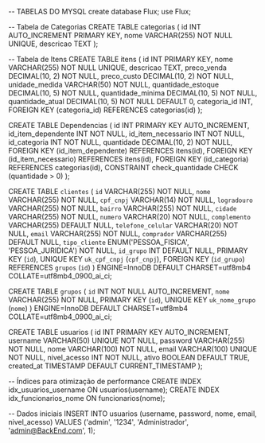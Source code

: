 -- TABELAS DO MYSQL
create database Flux;
use Flux;

-- Tabela de Categorias
CREATE TABLE categorias (
id INT AUTO_INCREMENT PRIMARY KEY,
nome VARCHAR(255) NOT NULL UNIQUE,
descricao TEXT
);

-- Tabela de Itens
CREATE TABLE itens (
id INT PRIMARY KEY,
nome VARCHAR(255) NOT NULL UNIQUE,
descricao TEXT,
preco_venda DECIMAL(10, 2) NOT NULL,
preco_custo DECIMAL(10, 2) NOT NULL,
unidade_medida VARCHAR(50) NOT NULL,
quantidade_estoque DECIMAL(10, 5)  NOT NULL,
quantidade_minima DECIMAL(10, 5) NOT NULL,
quantidade_atual DECIMAL(10, 5) NOT NULL DEFAULT 0,
categoria_id INT,
FOREIGN KEY (categoria_id) REFERENCES categorias(id)
);

CREATE TABLE Dependencias (
id INT PRIMARY KEY AUTO_INCREMENT,
id_item_dependente INT NOT NULL,
id_item_necessario INT NOT NULL,
id_categoria INT NOT NULL,
quantidade DECIMAL(10, 2) NOT NULL,
FOREIGN KEY (id_item_dependente) REFERENCES itens(id),
FOREIGN KEY (id_item_necessario) REFERENCES itens(id),
FOREIGN KEY (id_categoria) REFERENCES categorias(id),
CONSTRAINT check_quantidade CHECK (quantidade > 0)
);

CREATE TABLE `clientes` (
`id` VARCHAR(255) NOT NULL,
`nome` VARCHAR(255) NOT NULL,
`cpf_cnpj` VARCHAR(14) NOT NULL,
`logradouro` VARCHAR(255) NOT NULL,
`bairro` VARCHAR(255) NOT NULL,
`cidade` VARCHAR(255) NOT NULL,
`numero` VARCHAR(20) NOT NULL,
`complemento` VARCHAR(255) DEFAULT NULL,
`telefone_celular` VARCHAR(20) NOT NULL,
`email` VARCHAR(255) NOT NULL,
`comprador` VARCHAR(255) DEFAULT NULL,
`tipo_cliente` ENUM('PESSOA_FISICA', 'PESSOA_JURIDICA') NOT NULL,
`id_grupo` INT DEFAULT NULL,
PRIMARY KEY (`id`),
UNIQUE KEY `uk_cpf_cnpj` (`cpf_cnpj`),
FOREIGN KEY (`id_grupo`) REFERENCES `grupos` (`id`)
) ENGINE=InnoDB DEFAULT CHARSET=utf8mb4 COLLATE=utf8mb4_0900_ai_ci;

CREATE TABLE `grupos` (
`id` INT NOT NULL AUTO_INCREMENT,
`nome` VARCHAR(255) NOT NULL,
PRIMARY KEY (`id`),
UNIQUE KEY `uk_nome_grupo` (`nome`)
) ENGINE=InnoDB DEFAULT CHARSET=utf8mb4 COLLATE=utf8mb4_0900_ai_ci;

CREATE TABLE usuarios (
id INT PRIMARY KEY AUTO_INCREMENT,
username VARCHAR(50) UNIQUE NOT NULL,
password VARCHAR(255) NOT NULL,
nome VARCHAR(100) NOT NULL,
email VARCHAR(100) UNIQUE NOT NULL,
nivel_acesso INT NOT NULL,
ativo BOOLEAN DEFAULT TRUE,
created_at TIMESTAMP DEFAULT CURRENT_TIMESTAMP
);


-- Índices para otimização de performance
CREATE INDEX idx_usuarios_username ON usuarios(username);
CREATE INDEX idx_funcionarios_nome ON funcionarios(nome);

-- Dados iniciais
INSERT INTO usuarios (username, password, nome, email, nivel_acesso)
VALUES ('admin', '1234', 'Administrador', 'admin@BackEnd.com', 1);